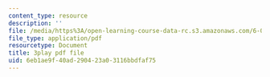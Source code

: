 ```yaml
---
content_type: resource
description: ''
file: /media/https%3A/open-learning-course-data-rc.s3.amazonaws.com/6-033-computer-system-engineering-spring-2018/6eb1ae9f40ad290423a03116bbdfaf75_r2_-2KW76ec.pdf
file_type: application/pdf
resourcetype: Document
title: 3play pdf file
uid: 6eb1ae9f-40ad-2904-23a0-3116bbdfaf75
---
```

